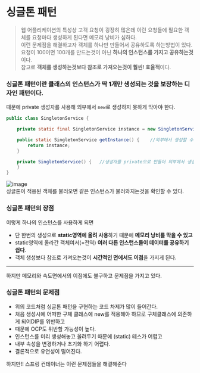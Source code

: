
# 싱글톤 패턴
  
> 웹 어플리케이션의 특성상 고객 요청이 굉장히 많은데 이런 요청들에 필요한 객체를 요청마다 생성하게 된다면 메모리 낭비가 심하다.  
> 이런 문제점을 해결하고자 객체를 하나만 만들어서 공유하도록 하는방법이 있다.   
> 요청이 100이면 100개를 만드는것이 아닌 **하나의 인스턴스를 가지고 공유하는것**이다.   
> 참고로 **객체를 생성하는것보다 참조로 가져오는것이 훨씬! 효율적**이다.   
    
    
  
### 싱글톤 패턴이란 클래스의 인스턴스가 딱 1개만 생성되는 것을 보장하는 디자인 패턴이다. ###   
때문에 private 생성자를 사용해 외부에서 `new`로 생성하지 못하게 막아야 한다.


```java
public class SingletonService {

    private static final SingletonService instance = new SingletonService();    //static 영역에 미리 인스턴스를 생성해서 올려둔다.

    public static SingletonService getInstance() {    //외부에서 생성할 수 없으므로 해당 인스턴스는 가져와서 사용해야한다.
        return instance;
    }

    private SingletonService() {   //생성자를 private으로 만들어 외부에서 생성하지 못하도록, 참조값이 담긴 인스턴스를 불러와 공유할 수 있게만 한다.
    }
}
```  

![image](https://user-images.githubusercontent.com/108853290/183298322-2e1f2cec-865c-4a43-8a5f-c62b2d16ac58.png)   
싱글톤이 적용된 객체를 불러오면 같은 인스턴스가 불러와지는것을 확인할 수 있다.  

### 싱글톤 패던의 장점 ###
이렇게 하나의 인스턴스를 사용하게 되면   
* 단 한번의 생성으로 **static영역에 올려 사용**하기 때문에 **메모리 낭비를 막을 수 있고**
* static영역에 올라간 객체여서(=전역) **여러 다른 인스턴스들이 데이터를 공유하기 쉽다**.
* 객체 생성보다 참조로 가져오는것이 **시간적인 면에서도 이점**을 가지게 된다.

--------------------------------------------------------------------------
  
하지만 메모리와 속도면에서의 이점에도 불구하고 문제점을 가지고 있다.   
  

### 싱글톤 패턴의 문제점 ### 

* 위의 코드처럼 싱글톤 패턴을 구현하는 코드 차제가 많이 들어간다.
* 처음 생성시에 어떠한 구체 클래스에 new를 적용해야 하므로 구체클래스에 의존하게 되어DIP를 위반하고
* 때문에 OCP도 위반할 가능성이 높다.
* 인스턴스를 미리 생성해놓고 올려두기 때문에 (static) 테스가 어렵고
* 내부 속성을 변경하거나 초기화 하기 어렵다.
* 결론적으로 유연성이 떨어진다.
  
  
하지만!!
스프링 컨테이너는 이런 문제점들을 해결해준다
